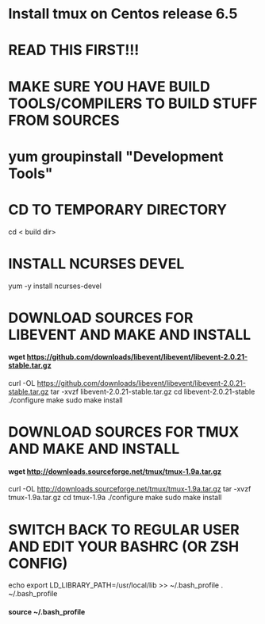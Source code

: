 # Install tmux on Centos release 6.5
# 

# READ THIS FIRST!!!
# MAKE SURE YOU HAVE BUILD TOOLS/COMPILERS TO BUILD STUFF FROM SOURCES
# yum groupinstall "Development Tools"


# CD TO TEMPORARY DIRECTORY
cd < build dir> 

# INSTALL NCURSES DEVEL
yum -y install ncurses-devel

# DOWNLOAD SOURCES FOR LIBEVENT AND MAKE AND INSTALL
#### wget https://github.com/downloads/libevent/libevent/libevent-2.0.21-stable.tar.gz
curl -OL https://github.com/downloads/libevent/libevent/libevent-2.0.21-stable.tar.gz
tar -xvzf libevent-2.0.21-stable.tar.gz
cd libevent-2.0.21-stable
./configure
make
sudo make install

# DOWNLOAD SOURCES FOR TMUX AND MAKE AND INSTALL
#### wget http://downloads.sourceforge.net/tmux/tmux-1.9a.tar.gz
curl -OL http://downloads.sourceforge.net/tmux/tmux-1.9a.tar.gz
tar -xvzf tmux-1.9a.tar.gz
cd tmux-1.9a
./configure
make
sudo make install

# SWITCH BACK TO REGULAR USER AND EDIT YOUR BASHRC (OR ZSH CONFIG)
echo export LD_LIBRARY_PATH=/usr/local/lib >> ~/.bash_profile
. ~/.bash_profile
#### source ~/.bash_profile
